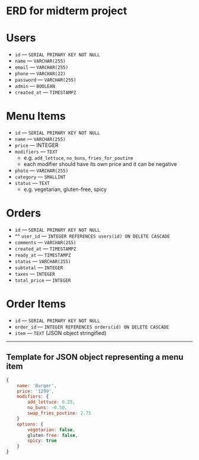 # ERD for midterm project

# Users

- `id` — `SERIAL PRIMARY KEY NOT NULL`
- `name` — `VARCHAR(255)`
- `email` — `VARCHAR(255)`
- `phone` — `VARCHAR(22)`
- `password` — `VARCHAR(255)`
- `admin` — `BOOLEAN`
- `created_at` — `TIMESTAMPZ`

# Menu Items

- `id` — `SERIAL PRIMARY KEY NOT NULL`
- `name` — `VARCHAR(255)`
- `price` — INTEGER
- `modifiers` — `TEXT`
    - e.g. `add_lettuce`, `no_buns`, `fries_for_poutine`
    - each modifier should have its own price and it can be negative
- `photo` — `VARCHAR(255)`
- `category` — `SMALLINT`
- `status` — `TEXT`
    - e.g. vegetarian, gluten-free, spicy

# Orders

- `id` — `SERIAL PRIMARY KEY NOT NULL`
- ^^ `user_id` — `INTEGER REFERENCES users(id) ON DELETE CASCADE`
- `comments` — `VARCHAR(255)`
- `created_at` — `TIMESTAMPZ`
- `ready_at` — `TIMESTAMPZ`
- `status` — `VARCHAR(255)`
- `subtotal` — `INTEGER`
- `taxes` — `INTEGER`
- `total_price` — `INTEGER`

# Order Items

- `id` — `SERIAL PRIMARY KEY NOT NULL`
- `order_id` — `INTEGER REFERENCES orders(id) ON DELETE CASCADE`
- `item` — `TEXT` (JSON object stringified)

---

## Template for JSON object representing a menu item

```jsx
{
	name: 'Burger',
	price: '1299', 
	modifiers: {
		add_lettuce: 0.25,
		no_buns: -0.50,
		swap_fries_poutine: 2.75
	}
	options: {
		vegetarian: false,
		gluten-free: false,
		spicy: true
	}
}
```
